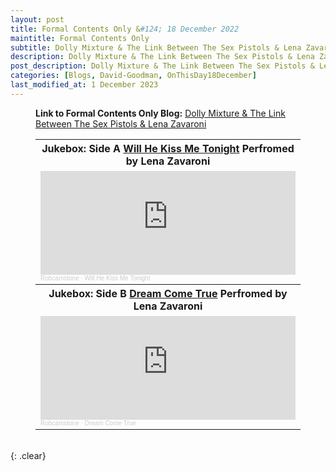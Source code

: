 ```yaml
---
layout: post
title: Formal Contents Only &#124; 18 December 2022
maintitle: Formal Contents Only
subtitle: Dolly Mixture & The Link Between The Sex Pistols & Lena Zavaroni
description: Dolly Mixture & The Link Between The Sex Pistols & Lena Zavaroni.
post_description: Dolly Mixture & The Link Between The Sex Pistols & Lena Zavaroni.
categories: [Blogs, David-Goodman, OnThisDay18December]
last_modified_at: 1 December 2023
---
```


<figure class="fig3">
<p><strong>Link to Formal Contents Only Blog:</strong> <a class="external-link" href="https://formalcontentsonly.wordpress.com/2022/12/18/dolly-mixture-the-link-between-the-sex-pistols-lena-zavaroni">Dolly Mixture & The Link Between The Sex Pistols & Lena Zavaroni</a></p>
</figure>

<figure class="fig3">
<table>
<tr id="jukebox"><th>Jukebox: Side A <a href="/discography/singles/1980-11-will-he-kiss-me-tonight#infobox1">Will He Kiss Me Tonight</a> Perfromed by Lena Zavaroni</th></tr>
<tr><td><iframe width="100%" height="166" scrolling="no" frameborder="no" allow="autoplay" src="https://w.soundcloud.com/player/?url=https%3A//api.soundcloud.com/tracks/206200258&color=%23ff5500&auto_play=false&hide_related=false&show_comments=true&show_user=true&show_reposts=false&show_teaser=true"></iframe><div style="font-size: 10px; color: #cccccc;line-break: anywhere;word-break: normal;overflow: hidden;white-space: nowrap;text-overflow: ellipsis; font-family: Interstate,Lucida Grande,Lucida Sans Unicode,Lucida Sans,Garuda,Verdana,Tahoma,sans-serif;font-weight: 100;"><a href="https://soundcloud.com/robcamstone" title="Robcamstone" target="_blank" style="color: #cccccc; text-decoration: none;">Robcamstone</a> · <a href="https://soundcloud.com/robcamstone/will-he-kiss-me-tonight" title="Will He Kiss Me Tonight" target="_blank" style="color: #cccccc; text-decoration: none;">Will He Kiss Me Tonight</a></div></td></tr>
<tr id="jukebox"><th>Jukebox: Side B <a href="/discography/singles/1980-11-will-he-kiss-me-tonight#infobox2">Dream Come True</a> Perfromed by Lena Zavaroni</th></tr>
<tr><td><iframe width="100%" height="166" scrolling="no" frameborder="no" allow="autoplay" src="https://w.soundcloud.com/player/?url=https%3A//api.soundcloud.com/tracks/206200253&color=%23ff5500&auto_play=false&hide_related=false&show_comments=true&show_user=true&show_reposts=false&show_teaser=true"></iframe><div style="font-size: 10px; color: #cccccc;line-break: anywhere;word-break: normal;overflow: hidden;white-space: nowrap;text-overflow: ellipsis; font-family: Interstate,Lucida Grande,Lucida Sans Unicode,Lucida Sans,Garuda,Verdana,Tahoma,sans-serif;font-weight: 100;"><a href="https://soundcloud.com/robcamstone" title="Robcamstone" target="_blank" style="color: #cccccc; text-decoration: none;">Robcamstone</a> · <a href="https://soundcloud.com/robcamstone/dream-come-true" title="Dream Come True" target="_blank" style="color: #cccccc; text-decoration: none;">Dream Come True</a></div></td></tr>
</table>
</figure>

<br />{: .clear}

